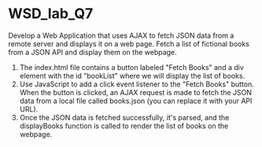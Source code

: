 # WSD_lab_Q7

Develop a Web Application that uses AJAX to fetch JSON data from a remote server and displays it on a web page. Fetch a list of fictional books from a JSON API and display them on the webpage.

1. The index.html file contains a button labeled "Fetch Books" and a div element with the id "bookList" where we will display the list of books.
2. Use JavaScript to add a click event listener to the "Fetch Books" button. When the button is clicked, an AJAX request is made to fetch the JSON data from a local file called books.json (you can replace it with your API URL).
3. Once the JSON data is fetched successfully, it's parsed, and the displayBooks function is called to render the list of books on the webpage.
